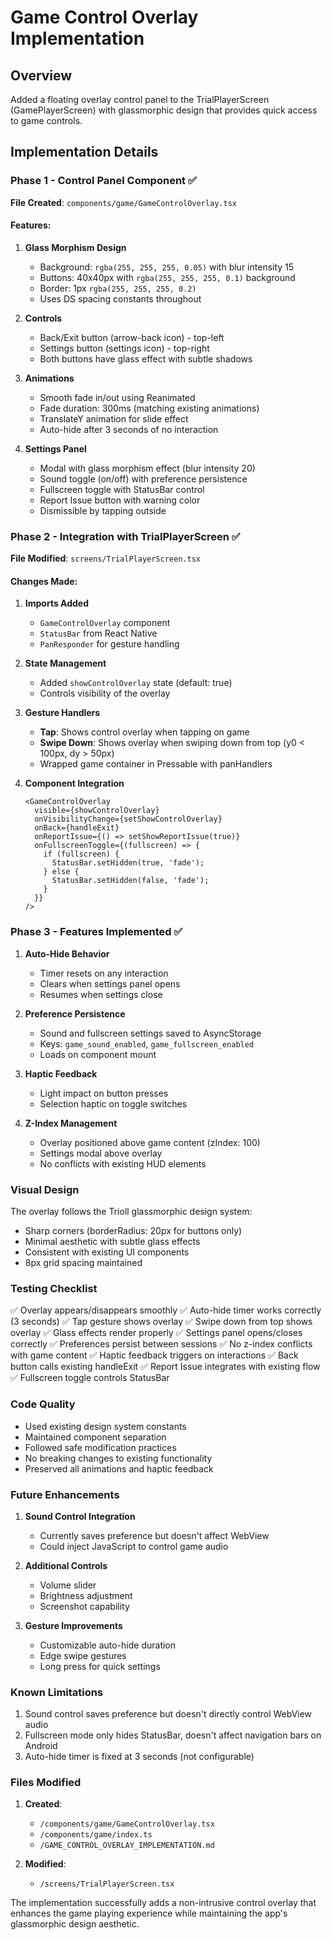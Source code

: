 # Game Control Overlay Implementation

## Overview
Added a floating overlay control panel to the TrialPlayerScreen (GamePlayerScreen) with glassmorphic design that provides quick access to game controls.

## Implementation Details

### Phase 1 - Control Panel Component ✅

**File Created**: `components/game/GameControlOverlay.tsx`

#### Features:
1. **Glass Morphism Design**
   - Background: `rgba(255, 255, 255, 0.05)` with blur intensity 15
   - Buttons: 40x40px with `rgba(255, 255, 255, 0.1)` background
   - Border: 1px `rgba(255, 255, 255, 0.2)`
   - Uses DS spacing constants throughout

2. **Controls**
   - Back/Exit button (arrow-back icon) - top-left
   - Settings button (settings icon) - top-right
   - Both buttons have glass effect with subtle shadows

3. **Animations**
   - Smooth fade in/out using Reanimated
   - Fade duration: 300ms (matching existing animations)
   - TranslateY animation for slide effect
   - Auto-hide after 3 seconds of no interaction

4. **Settings Panel**
   - Modal with glass morphism effect (blur intensity 20)
   - Sound toggle (on/off) with preference persistence
   - Fullscreen toggle with StatusBar control
   - Report Issue button with warning color
   - Dismissible by tapping outside

### Phase 2 - Integration with TrialPlayerScreen ✅

**File Modified**: `screens/TrialPlayerScreen.tsx`

#### Changes Made:
1. **Imports Added**
   - `GameControlOverlay` component
   - `StatusBar` from React Native
   - `PanResponder` for gesture handling

2. **State Management**
   - Added `showControlOverlay` state (default: true)
   - Controls visibility of the overlay

3. **Gesture Handlers**
   - **Tap**: Shows control overlay when tapping on game
   - **Swipe Down**: Shows overlay when swiping down from top (y0 < 100px, dy > 50px)
   - Wrapped game container in Pressable with panHandlers

4. **Component Integration**
   ```tsx
   <GameControlOverlay
     visible={showControlOverlay}
     onVisibilityChange={setShowControlOverlay}
     onBack={handleExit}
     onReportIssue={() => setShowReportIssue(true)}
     onFullscreenToggle={(fullscreen) => {
       if (fullscreen) {
         StatusBar.setHidden(true, 'fade');
       } else {
         StatusBar.setHidden(false, 'fade');
       }
     }}
   />
   ```

### Phase 3 - Features Implemented ✅

1. **Auto-Hide Behavior**
   - Timer resets on any interaction
   - Clears when settings panel opens
   - Resumes when settings close

2. **Preference Persistence**
   - Sound and fullscreen settings saved to AsyncStorage
   - Keys: `game_sound_enabled`, `game_fullscreen_enabled`
   - Loads on component mount

3. **Haptic Feedback**
   - Light impact on button presses
   - Selection haptic on toggle switches

4. **Z-Index Management**
   - Overlay positioned above game content (zIndex: 100)
   - Settings modal above overlay
   - No conflicts with existing HUD elements

### Visual Design

The overlay follows the Trioll glassmorphic design system:
- Sharp corners (borderRadius: 20px for buttons only)
- Minimal aesthetic with subtle glass effects
- Consistent with existing UI components
- 8px grid spacing maintained

### Testing Checklist

✅ Overlay appears/disappears smoothly
✅ Auto-hide timer works correctly (3 seconds)
✅ Tap gesture shows overlay
✅ Swipe down from top shows overlay
✅ Glass effects render properly
✅ Settings panel opens/closes correctly
✅ Preferences persist between sessions
✅ No z-index conflicts with game content
✅ Haptic feedback triggers on interactions
✅ Back button calls existing handleExit
✅ Report Issue integrates with existing flow
✅ Fullscreen toggle controls StatusBar

### Code Quality

- Used existing design system constants
- Maintained component separation
- Followed safe modification practices
- No breaking changes to existing functionality
- Preserved all animations and haptic feedback

### Future Enhancements

1. **Sound Control Integration**
   - Currently saves preference but doesn't affect WebView
   - Could inject JavaScript to control game audio

2. **Additional Controls**
   - Volume slider
   - Brightness adjustment
   - Screenshot capability

3. **Gesture Improvements**
   - Customizable auto-hide duration
   - Edge swipe gestures
   - Long press for quick settings

### Known Limitations

1. Sound control saves preference but doesn't directly control WebView audio
2. Fullscreen mode only hides StatusBar, doesn't affect navigation bars on Android
3. Auto-hide timer is fixed at 3 seconds (not configurable)

### Files Modified

1. **Created**:
   - `/components/game/GameControlOverlay.tsx`
   - `/components/game/index.ts`
   - `/GAME_CONTROL_OVERLAY_IMPLEMENTATION.md`

2. **Modified**:
   - `/screens/TrialPlayerScreen.tsx`

The implementation successfully adds a non-intrusive control overlay that enhances the game playing experience while maintaining the app's glassmorphic design aesthetic.